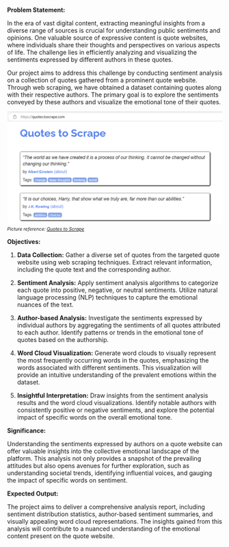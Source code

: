 **Problem Statement:**

In the era of vast digital content, extracting meaningful insights from a diverse range of sources is crucial for understanding public sentiments and opinions. One valuable source of expressive content is quote websites, where individuals share their thoughts and perspectives on various aspects of life. The challenge lies in efficiently analyzing and visualizing the sentiments expressed by different authors in these quotes.

Our project aims to address this challenge by conducting sentiment analysis on a collection of quotes gathered from a prominent quote website. Through web scraping, we have obtained a dataset containing quotes along with their respective authors. The primary goal is to explore the sentiments conveyed by these authors and visualize the emotional tone of their quotes.

![Quote Scrape Image](assets/Quotes_Scrape.png)
<span style="font-size: 8pt;">*Picture reference: [Quotes to Scrape](https://quotes.toscrape.com/)*</span>



**Objectives:**

1. **Data Collection:** Gather a diverse set of quotes from the targeted quote website using web scraping techniques. Extract relevant information, including the quote text and the corresponding author.

2. **Sentiment Analysis:** Apply sentiment analysis algorithms to categorize each quote into positive, negative, or neutral sentiments. Utilize natural language processing (NLP) techniques to capture the emotional nuances of the text.

3. **Author-based Analysis:** Investigate the sentiments expressed by individual authors by aggregating the sentiments of all quotes attributed to each author. Identify patterns or trends in the emotional tone of quotes based on the authorship.

4. **Word Cloud Visualization:** Generate word clouds to visually represent the most frequently occurring words in the quotes, emphasizing the words associated with different sentiments. This visualization will provide an intuitive understanding of the prevalent emotions within the dataset.

5. **Insightful Interpretation:** Draw insights from the sentiment analysis results and the word cloud visualizations. Identify notable authors with consistently positive or negative sentiments, and explore the potential impact of specific words on the overall emotional tone.

**Significance:**

Understanding the sentiments expressed by authors on a quote website can offer valuable insights into the collective emotional landscape of the platform. This analysis not only provides a snapshot of the prevailing attitudes but also opens avenues for further exploration, such as understanding societal trends, identifying influential voices, and gauging the impact of specific words on sentiment.

**Expected Output:**

The project aims to deliver a comprehensive analysis report, including sentiment distribution statistics, author-based sentiment summaries, and visually appealing word cloud representations. The insights gained from this analysis will contribute to a nuanced understanding of the emotional content present on the quote website.
